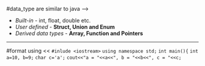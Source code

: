 #data_type are similar to java -->
- *Built-in* - int, float, double etc.
- *User defined* - **Struct, Union and Enum**
- *Derived data types* - **Array, Function and Pointers**
****
#format using <<
`#inlude <iostream>`
`using namespace std;`
`int main(){`
`int a=10, b=9;`
`char c='a';`
`cout<<"a = "<<a<<", b = "<<b<<", c = "<<c;`